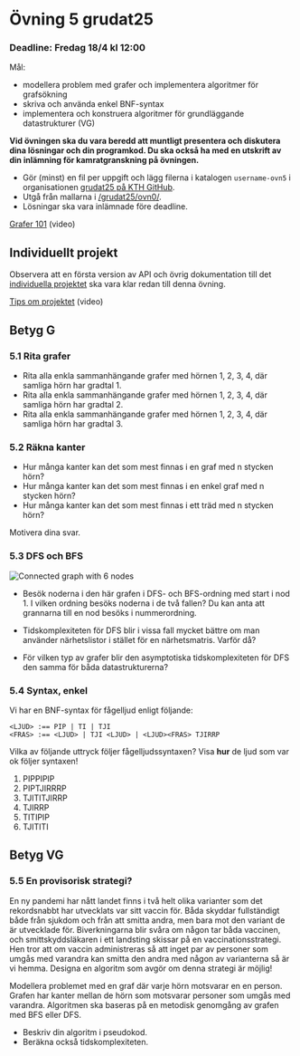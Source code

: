 # Övning 5 grudat25
### Deadline: Fredag 18/4 kl 12:00

Mål:
 - modellera problem med grafer och implementera algoritmer för grafsökning
 - skriva och använda enkel BNF-syntax
 - implementera och konstruera algoritmer för grundläggande datastrukturer (VG)

**Vid övningen ska du vara beredd att muntligt presentera och diskutera dina lösningar och din programkod. Du ska också ha med en utskrift av din inlämning för kamratgranskning på övningen.**

- Gör (minst) en fil per uppgift och lägg filerna i katalogen <code>username-ovn5</code> i organisationen [grudat25 på KTH GitHub](https://gits-15.sys.kth.se/grudat25).
- Utgå från mallarna i [/grudat25/ovn0/](https://github.com/isakemma/grudat/tree/master/ovn0).
- Lösningar ska vara inlämnade före deadline.

[Grafer 101](https://www.youtube.com/watch?v=8BWts5Ule2I) (video)



## Individuellt projekt

Observera att en första version av API och övrig dokumentation till
det [individuella projektet](https://github.com/isakemma/grudat/blob/master/ovn7.md)
ska vara klar redan till denna övning.

[Tips om projektet](https://www.youtube.com/watch?v=dzo3TO_v0uk) (video)

## Betyg G

### 5.1 Rita grafer

- Rita alla enkla sammanhängande grafer med hörnen 1, 2, 3, 4, där samliga hörn har gradtal 1.
- Rita alla enkla sammanhängande grafer med hörnen 1, 2, 3, 4, där samliga hörn har gradtal 2.
- Rita alla enkla sammanhängande grafer med hörnen 1, 2, 3, 4, där samliga hörn har gradtal 3.

### 5.2 Räkna kanter

- Hur många kanter kan det som mest finnas i en graf med n stycken hörn?
- Hur många kanter kan det som mest finnas i en enkel graf med n stycken hörn?
- Hur många kanter kan det som mest finnas i ett träd med n stycken hörn?

Motivera dina svar.

### 5.3 DFS och BFS

![Connected graph with 6 nodes](http://yourbasic.org/algorithms/graph2.png)

- Besök noderna i den här grafen i DFS- och BFS-ordning med start i nod 1.
  I vilken ordning besöks noderna i de två fallen?
  Du kan anta att grannarna till en nod besöks i nummerordning.

- Tidskomplexiteten för DFS blir i vissa fall mycket bättre om man använder närhetslistor i stället för en närhetsmatris.
Varför då? 
- För vilken typ av grafer blir den asymptotiska tidskomplexiteten för DFS den samma för båda datastrukturerna?

### 5.4 Syntax, enkel
Vi har en BNF-syntax för fågelljud enligt följande:

	<LJUD> :== PIP | TI | TJI
	<FRAS> :== <LJUD> | TJI <LJUD> | <LJUD><FRAS> TJIRRP

Vilka av följande uttryck följer fågelljudssyntaxen? Visa **hur** de ljud som var ok följer syntaxen! 
1. PIPPIPIP
2. PIPTJIRRRP
3. TJITITJIRRP
4. TJIRRP
5. TITIPIP
6. TJITITI


## Betyg VG

### 5.5 En provisorisk strategi?

En ny pandemi har nått landet finns i två helt olika varianter som det rekordsnabbt har utvecklats var sitt vaccin för. Båda skyddar fullständigt både från sjukdom och från att smitta andra, men bara mot den variant de är utvecklade för. Biverkningarna blir svåra om någon tar båda vaccinen, och smittskyddsläkaren i ett landsting skissar på en vaccinationsstrategi. Hen tror att om vaccin administreras så att inget par av personer som umgås med varandra kan smitta den andra med någon av varianterna så är vi hemma. Designa en algoritm som avgör om denna strategi är möjlig!

Modellera problemet med en graf där varje hörn motsvarar en en person.
Grafen har kanter mellan de hörn som motsvarar personer som umgås med varandra.
Algoritmen ska baseras på en metodisk genomgång av grafen med BFS eller DFS.

- Beskriv din algoritm i pseudokod.
- Beräkna också tidskomplexiteten.
